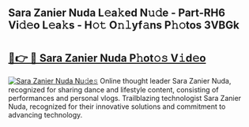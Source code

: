 ## Sara Zanier Nuda L𝚎a𝚔ed N𝚞𝚍e - Part-RH6 Vi𝚍𝚎o L𝚎a𝚔s - H𝚘𝚝 O𝚗𝚕yf𝚊ns P𝚑𝚘tos 3VBGk

# <h2><a href="http://kf31xue.oniu.top/?m=Sara+Zanier+Nuda">🔗👉 🔴 Sara Zanier Nuda P𝚑ot𝚘𝚜 V𝚒d𝚎o</a></h2>

[![Sara Zanier Nuda Nu𝚍e𝚜](https://i.imgur.com/0qMVB7G.gif)](http://kf31xue.oniu.top/?m=Sara+Zanier+Nuda)
Online thought leader Sara Zanier Nuda, recognized for sharing dance and lifestyle content, consisting of performances and personal vlogs. Trailblazing technologist Sara Zanier Nuda, recognized for their innovative solutions and commitment to advancing technology.  
